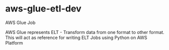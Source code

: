 # aws-glue-etl-dev
AWS Glue Job

AWS Glue represents ELT - Transform data from one format to other format.
This will act as reference for writing ELT Jobs using Python on AWS Platform

